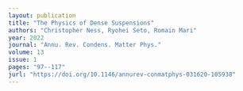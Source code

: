 ```yaml
---
layout: publication
title: "The Physics of Dense Suspensions"
authors: "Christopher Ness, Ryohei Seto, Romain Mari"
year: 2022
journal: "Annu. Rev. Condens. Matter Phys."
volume: 13
issue: 1
pages: "97--117"
jurl: "https://doi.org/10.1146/annurev-conmatphys-031620-105938"
---
```

